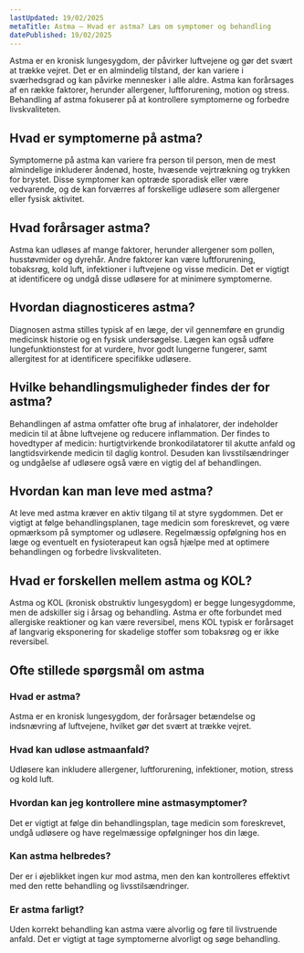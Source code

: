 ```yaml
---
lastUpdated: 19/02/2025
metaTitle: Astma – Hvad er astma? Læs om symptomer og behandling
datePublished: 19/02/2025
---
```


Astma er en kronisk lungesygdom, der påvirker luftvejene og gør det svært at trække vejret. Det er en almindelig tilstand, der kan variere i sværhedsgrad og kan påvirke mennesker i alle aldre. Astma kan forårsages af en række faktorer, herunder allergener, luftforurening, motion og stress. Behandling af astma fokuserer på at kontrollere symptomerne og forbedre livskvaliteten.

## Hvad er symptomerne på astma?

Symptomerne på astma kan variere fra person til person, men de mest almindelige inkluderer åndenød, hoste, hvæsende vejrtrækning og trykken for brystet. Disse symptomer kan optræde sporadisk eller være vedvarende, og de kan forværres af forskellige udløsere som allergener eller fysisk aktivitet.

## Hvad forårsager astma?

Astma kan udløses af mange faktorer, herunder allergener som pollen, husstøvmider og dyrehår. Andre faktorer kan være luftforurening, tobaksrøg, kold luft, infektioner i luftvejene og visse medicin. Det er vigtigt at identificere og undgå disse udløsere for at minimere symptomerne.

## Hvordan diagnosticeres astma?

Diagnosen astma stilles typisk af en læge, der vil gennemføre en grundig medicinsk historie og en fysisk undersøgelse. Lægen kan også udføre lungefunktionstest for at vurdere, hvor godt lungerne fungerer, samt allergitest for at identificere specifikke udløsere.

## Hvilke behandlingsmuligheder findes der for astma?

Behandlingen af astma omfatter ofte brug af inhalatorer, der indeholder medicin til at åbne luftvejene og reducere inflammation. Der findes to hovedtyper af medicin: hurtigtvirkende bronkodilatatorer til akutte anfald og langtidsvirkende medicin til daglig kontrol. Desuden kan livsstilsændringer og undgåelse af udløsere også være en vigtig del af behandlingen.

## Hvordan kan man leve med astma?

At leve med astma kræver en aktiv tilgang til at styre sygdommen. Det er vigtigt at følge behandlingsplanen, tage medicin som foreskrevet, og være opmærksom på symptomer og udløsere. Regelmæssig opfølgning hos en læge og eventuelt en fysioterapeut kan også hjælpe med at optimere behandlingen og forbedre livskvaliteten.

## Hvad er forskellen mellem astma og KOL?

Astma og KOL (kronisk obstruktiv lungesygdom) er begge lungesygdomme, men de adskiller sig i årsag og behandling. Astma er ofte forbundet med allergiske reaktioner og kan være reversibel, mens KOL typisk er forårsaget af langvarig eksponering for skadelige stoffer som tobaksrøg og er ikke reversibel. 

## Ofte stillede spørgsmål om astma

### Hvad er astma?

Astma er en kronisk lungesygdom, der forårsager betændelse og indsnævring af luftvejene, hvilket gør det svært at trække vejret.

### Hvad kan udløse astmaanfald?

Udløsere kan inkludere allergener, luftforurening, infektioner, motion, stress og kold luft.

### Hvordan kan jeg kontrollere mine astmasymptomer?

Det er vigtigt at følge din behandlingsplan, tage medicin som foreskrevet, undgå udløsere og have regelmæssige opfølgninger hos din læge.

### Kan astma helbredes?

Der er i øjeblikket ingen kur mod astma, men den kan kontrolleres effektivt med den rette behandling og livsstilsændringer.

### Er astma farligt?

Uden korrekt behandling kan astma være alvorlig og føre til livstruende anfald. Det er vigtigt at tage symptomerne alvorligt og søge behandling.
